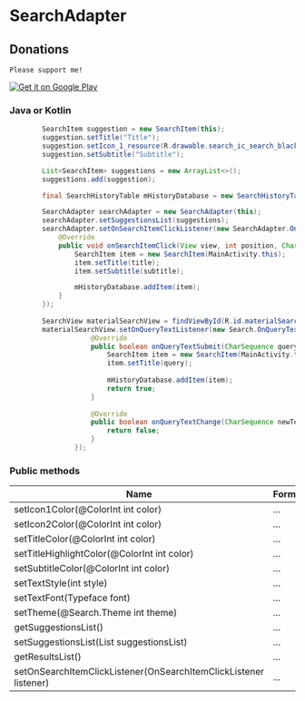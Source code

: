 # SearchAdapter

## Donations

`Please support me!`

<a href="https://www.paypal.me/lapism">
  <img alt="Get it on Google Play"
       src="https://github.com/lapism/SearchView-SearchBar/blob/master/images/donate.png" />
</a>

### Java or Kotlin
```java
        SearchItem suggestion = new SearchItem(this);
        suggestion.setTitle("Title");
        suggestion.setIcon_1_resource(R.drawable.search_ic_search_black_24dp);
        suggestion.setSubtitle("Subtitle");

        List<SearchItem> suggestions = new ArrayList<>();
        suggestions.add(suggestion);

        final SearchHistoryTable mHistoryDatabase = new SearchHistoryTable(this);

        SearchAdapter searchAdapter = new SearchAdapter(this);
        searchAdapter.setSuggestionsList(suggestions);
        searchAdapter.setOnSearchItemClickListener(new SearchAdapter.OnSearchItemClickListener() {
            @Override
            public void onSearchItemClick(View view, int position, CharSequence title, CharSequence subtitle) {
                SearchItem item = new SearchItem(MainActivity.this);
                item.setTitle(title);
                item.setSubtitle(subtitle);

                mHistoryDatabase.addItem(item);
            }
        });
        
        SearchView materialSearchView = findViewById(R.id.materialSearchView);
        materialSearchView.setOnQueryTextListener(new Search.OnQueryTextListener() {
                    @Override
                    public boolean onQueryTextSubmit(CharSequence query) {
                        SearchItem item = new SearchItem(MainActivity.this);
                        item.setTitle(query);
        
                        mHistoryDatabase.addItem(item);
                        return true;
                    }
        
                    @Override
                    public boolean onQueryTextChange(CharSequence newText) {
                        return false;
                    }
                });
```

### Public methods
| Name | Format | Default | Description
| ------ | ------ |  ------ |------ |
| setIcon1Color(@ColorInt int color) | ... | ... | ...
| setIcon2Color(@ColorInt int color) | ... | ... | ...
| setTitleColor(@ColorInt int color) | ... | ... | ...
| setTitleHighlightColor(@ColorInt int color) | ... | ... | ...
| setSubtitleColor(@ColorInt int color) | ... | ... | ...
| setTextStyle(int style) | ... | ... | ...
| setTextFont(Typeface font) | ... | ... | ...
| setTheme(@Search.Theme int theme)  | ... | ... | ...
| getSuggestionsList() | ... | ... | ...
| setSuggestionsList(List<SearchItem> suggestionsList) | ... | ... | ...
| getResultsList() | ... | ... | ...
| setOnSearchItemClickListener(OnSearchItemClickListener listener) | ... | ... | ...